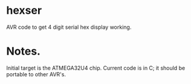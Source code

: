 hexser
======

AVR code to get 4 digit serial hex display working.


Notes.
======

Initial target is the ATMEGA32U4 chip. Current code
is in C; it should be portable to other AVR's.




